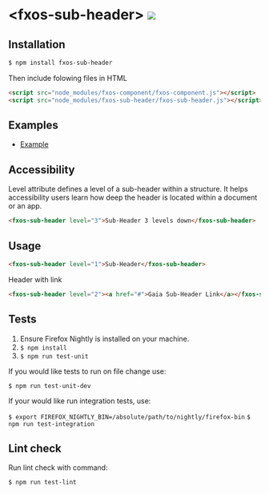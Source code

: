 # &lt;fxos-sub-header&gt; ![](https://travis-ci.org/fxos-components/fxos-sub-header.svg)

## Installation

```bash
$ npm install fxos-sub-header

```

Then include folowing files in HTML

```html
<script src="node_modules/fxos-component/fxos-component.js"></script>
<script src="node_modules/fxos-sub-header/fxos-sub-header.js"></script>
```

## Examples

- [Example](http://fxos-components.github.io/fxos-sub-header/)

## Accessibility

Level attribute defines a level of a sub-header within a structure. It helps accessibility users
learn how deep the header is located within a document or an app.

```html
<fxos-sub-header level="3">Sub-Header 3 levels down</fxos-sub-header>
```

## Usage

```html
<fxos-sub-header level="1">Sub-Header</fxos-sub-header>
```

Header with link

```html
<fxos-sub-header level="2"><a href="#">Gaia Sub-Header Link</a></fxos-sub-header>
```

## Tests

1. Ensure Firefox Nightly is installed on your machine.
2. `$ npm install`
3. `$ npm run test-unit`

If you would like tests to run on file change use:

`$ npm run test-unit-dev`

If your would like run integration tests, use:

`$ export FIREFOX_NIGHTLY_BIN=/absolute/path/to/nightly/firefox-bin`
`$ npm run test-integration`

## Lint check

Run lint check with command:

`$ npm run test-lint`
